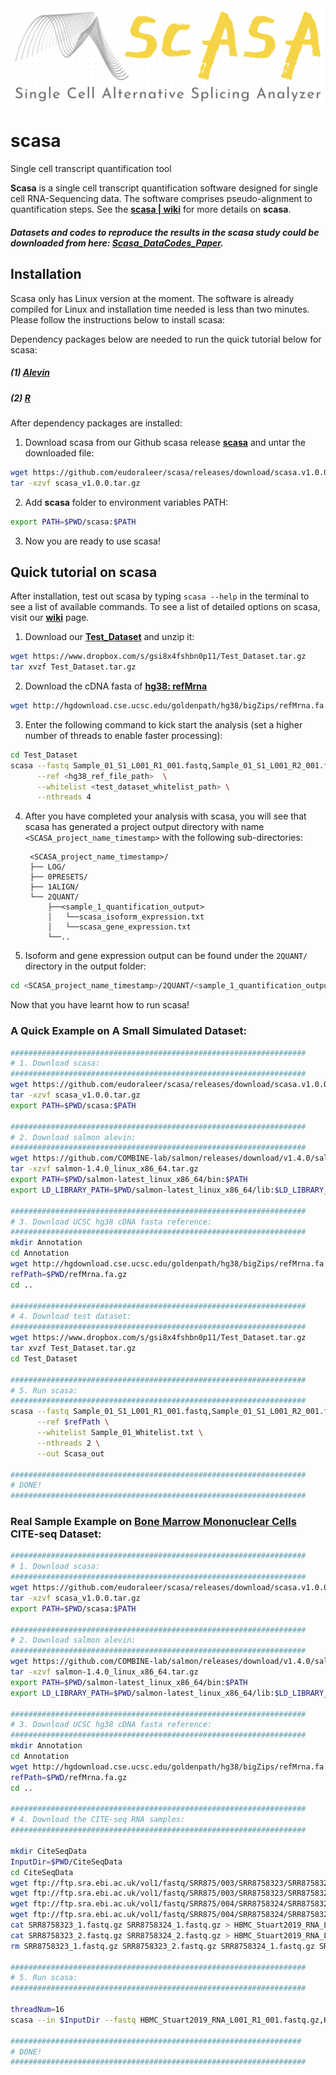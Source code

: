<img alt="scasa logo" src="https://github.com/eudoraleer/scasa/blob/main/doc/SCASA_LOGO.png">

# scasa
Single cell transcript quantification tool

__Scasa__ is a single cell transcript quantification software designed for single cell RNA-Sequencing data. The software comprises pseudo-alignment to quantification steps. See the [__scasa &#124; wiki__](https://github.com/eudoraleer/scasa/wiki) for more details on __scasa__.

##### Datasets and codes to reproduce the results in the __scasa__ study could be downloaded from here: [__Scasa_DataCodes_Paper__](https://www.dropbox.com/sh/9tsupgd05pqnif6/AAAzAsmASpdvrxWrPU2lX4Vta?dl=0).

## Installation

Scasa only has Linux version at the moment. The software is already compiled for Linux and installation time needed is less than two minutes. Please follow the instructions below to install scasa:

Dependency packages below are needed to run the quick tutorial below for scasa:

##### (1) [__Alevin__](https://salmon.readthedocs.io/en/latest/alevin.html)

##### (2) [__R__](https://www.r-project.org)

After dependency packages are installed:

1. Download scasa from our Github scasa release  [__scasa__](https://github.com/eudoraleer/scasa/releases/tag/scasa.v1.0.0) and untar the downloaded file:
```sh
wget https://github.com/eudoraleer/scasa/releases/download/scasa.v1.0.0/scasa_v1.0.0.tar.gz
tar -xzvf scasa_v1.0.0.tar.gz
```

2. Add __scasa__ folder to environment variables PATH:
```sh
export PATH=$PWD/scasa:$PATH
```

3. Now you are ready to use scasa!

## Quick tutorial on scasa

After installation, test out scasa by typing  `scasa --help`  in the terminal to see a list of available commands. To see a list of detailed options on scasa, visit our [__wiki__](https://github.com/eudoraleer/scasa/wiki) page.

1. Download our [__Test_Dataset__](https://www.dropbox.com/s/gsi8x4fshbn0p11/Test_Dataset.tar.gz) and unzip it:
```sh
wget https://www.dropbox.com/s/gsi8x4fshbn0p11/Test_Dataset.tar.gz
tar xvzf Test_Dataset.tar.gz              
```

2. Download the cDNA fasta of [__hg38: refMrna__](http://hgdownload.cse.ucsc.edu/goldenpath/hg38/bigZips/)
```sh
wget http://hgdownload.cse.ucsc.edu/goldenpath/hg38/bigZips/refMrna.fa.gz
```

3. Enter the following command to kick start the analysis (set a higher number of threads to enable faster processing):
```sh
cd Test_Dataset
scasa --fastq Sample_01_S1_L001_R1_001.fastq,Sample_01_S1_L001_R2_001.fastq \
      --ref <hg38_ref_file_path>  \
      --whitelist <test_dataset_whitelist_path> \
      --nthreads 4
```
4. After you have completed your analysis with scasa, you will see that scasa has generated a project output directory with name `<SCASA_project_name_timestamp>` with the following sub-directories:

        <SCASA_project_name_timestamp>/
        ├── LOG/
        ├── 0PRESETS/
        ├── 1ALIGN/
        └── 2QUANT/
            ├──<sample_1_quantification_output>
            │   └──scasa_isoform_expression.txt
            │   └──scasa_gene_expression.txt
            └──..

5. Isoform and gene expression output can be found under the `2QUANT/` directory in the output folder:
```sh
cd <SCASA_project_name_timestamp>/2QUANT/<sample_1_quantification_output>/
```
Now that you have learnt how to run scasa!

### A Quick Example on A Small Simulated Dataset:
```sh
##################################################################
# 1. Download scasa:
##################################################################
wget https://github.com/eudoraleer/scasa/releases/download/scasa.v1.0.0/scasa_v1.0.0.tar.gz
tar -xzvf scasa_v1.0.0.tar.gz
export PATH=$PWD/scasa:$PATH

##################################################################
# 2. Download salmon alevin:
##################################################################
wget https://github.com/COMBINE-lab/salmon/releases/download/v1.4.0/salmon-1.4.0_linux_x86_64.tar.gz
tar -xzvf salmon-1.4.0_linux_x86_64.tar.gz
export PATH=$PWD/salmon-latest_linux_x86_64/bin:$PATH
export LD_LIBRARY_PATH=$PWD/salmon-latest_linux_x86_64/lib:$LD_LIBRARY_PATH

##################################################################
# 3. Download UCSC hg38 cDNA fasta reference:
##################################################################
mkdir Annotation
cd Annotation
wget http://hgdownload.cse.ucsc.edu/goldenpath/hg38/bigZips/refMrna.fa.gz
refPath=$PWD/refMrna.fa.gz
cd ..

##################################################################
# 4. Download test dataset:
##################################################################
wget https://www.dropbox.com/s/gsi8x4fshbn0p11/Test_Dataset.tar.gz
tar xvzf Test_Dataset.tar.gz
cd Test_Dataset

##################################################################
# 5. Run scasa:
##################################################################
scasa --fastq Sample_01_S1_L001_R1_001.fastq,Sample_01_S1_L001_R2_001.fastq \
      --ref $refPath \
      --whitelist Sample_01_Whitelist.txt \
      --nthreads 2 \
      --out Scasa_out
      
##################################################################
# DONE!
##################################################################

```
### Real Sample Example on [__Bone Marrow Mononuclear Cells__](https://www.ebi.ac.uk/ena/browser/view/PRJNA528319) CITE-seq Dataset:
```sh
##################################################################
# 1. Download scasa:
##################################################################
wget https://github.com/eudoraleer/scasa/releases/download/scasa.v1.0.0/scasa_v1.0.0.tar.gz
tar -xzvf scasa_v1.0.0.tar.gz
export PATH=$PWD/scasa:$PATH

##################################################################
# 2. Download salmon alevin:
##################################################################
wget https://github.com/COMBINE-lab/salmon/releases/download/v1.4.0/salmon-1.4.0_linux_x86_64.tar.gz
tar -xzvf salmon-1.4.0_linux_x86_64.tar.gz
export PATH=$PWD/salmon-latest_linux_x86_64/bin:$PATH
export LD_LIBRARY_PATH=$PWD/salmon-latest_linux_x86_64/lib:$LD_LIBRARY_PATH

##################################################################
# 3. Download UCSC hg38 cDNA fasta reference:
##################################################################
mkdir Annotation
cd Annotation
wget http://hgdownload.cse.ucsc.edu/goldenpath/hg38/bigZips/refMrna.fa.gz
refPath=$PWD/refMrna.fa.gz
cd ..

##################################################################
# 4. Download the CITE-seq RNA samples:
##################################################################

mkdir CiteSeqData
InputDir=$PWD/CiteSeqData
cd CiteSeqData
wget ftp://ftp.sra.ebi.ac.uk/vol1/fastq/SRR875/003/SRR8758323/SRR8758323_1.fastq.gz
wget ftp://ftp.sra.ebi.ac.uk/vol1/fastq/SRR875/003/SRR8758323/SRR8758323_2.fastq.gz
wget ftp://ftp.sra.ebi.ac.uk/vol1/fastq/SRR875/004/SRR8758324/SRR8758324_1.fastq.gz
wget ftp://ftp.sra.ebi.ac.uk/vol1/fastq/SRR875/004/SRR8758324/SRR8758324_2.fastq.gz
cat SRR8758323_1.fastq.gz SRR8758324_1.fastq.gz > HBMC_Stuart2019_RNA_L001_R1_001.fastq.gz
cat SRR8758323_2.fastq.gz SRR8758324_2.fastq.gz > HBMC_Stuart2019_RNA_L001_R2_001.fastq.gz
rm SRR8758323_1.fastq.gz SRR8758323_2.fastq.gz SRR8758324_1.fastq.gz SRR8758324_2.fastq.gz

##################################################################
# 5. Run scasa:
##################################################################

threadNum=16
scasa --in $InputDir --fastq HBMC_Stuart2019_RNA_L001_R1_001.fastq.gz,HBMC_Stuart2019_RNA_L001_R2_001.fastq.gz --ref $refPath --cellthreshold 35000 --tech 10xv2 --nthreads $threadNum --out Scasa_out

#################################################################
# DONE!
##################################################################

```

